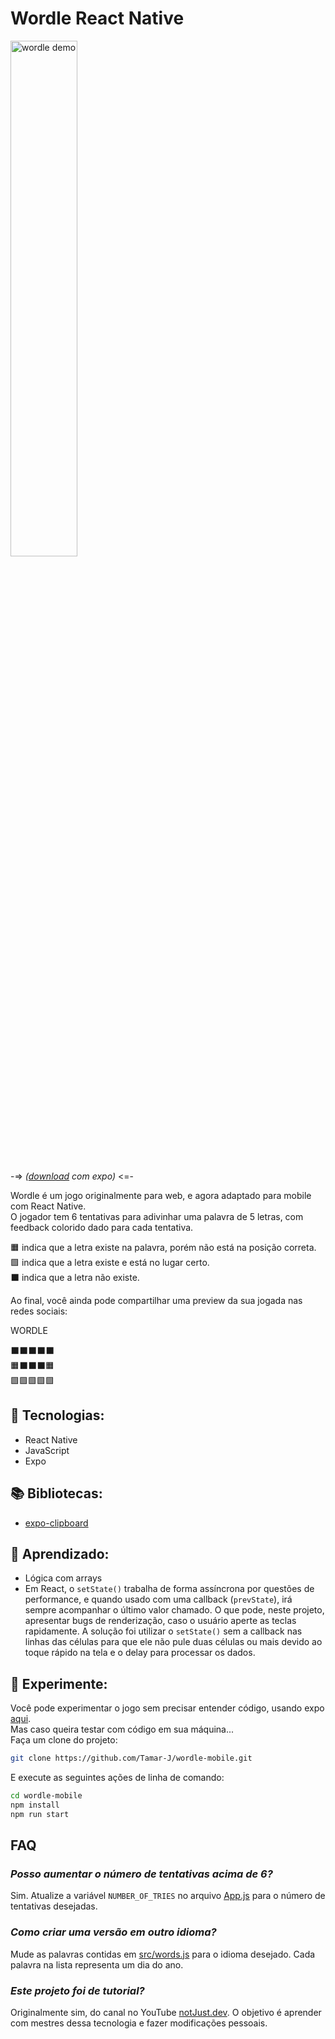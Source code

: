 # **Wordle React Native**

<img src=".github/wordle.gif" alt="wordle demo" width="46%"/>

-=> *([download](https://expo.dev/@tamar-j/Wordle) com expo)* <=-

Wordle é um jogo originalmente para web, e agora adaptado para mobile com React Native.   
O jogador tem 6 tentativas para adivinhar uma palavra de 5 letras, com feedback colorido dado para cada tentativa. 

🟧 indica que a letra existe na palavra, porém não está na posição correta.  
🟩 indica que a letra existe e está no lugar certo.   
⬛ indica que a letra não existe.   

Ao final, você ainda pode compartilhar uma preview da sua jogada nas redes sociais:

WORDLE

⬛⬛⬛⬛⬛  
🟧⬛⬛⬛🟧  
🟩🟩🟩🟩🟩  

## 🚀 Tecnologias:

- React Native
- JavaScript
- Expo 

## 📚 Bibliotecas:

- [expo-clipboard](https://docs.expo.dev/versions/latest/sdk/clipboard/)

## 🧠 Aprendizado:

* Lógica com arrays
* Em React, o `setState()` trabalha de forma assíncrona por questões de performance, e quando usado com uma callback (`prevState`), irá sempre acompanhar o último valor chamado. O que pode, neste projeto, apresentar bugs de renderização, caso o usuário aperte as teclas rapidamente. A solução foi utilizar o `setState()` sem a callback nas linhas das células para que ele não pule duas células ou mais devido ao toque rápido na tela e o delay para processar os dados.

## 🧪 Experimente:

Você pode experimentar o jogo sem precisar entender código, usando expo [aqui](https://expo.dev/@tamar-j/Wordle).   
Mas caso queira testar com código em sua máquina...   
Faça um clone do projeto:  
```bash 
git clone https://github.com/Tamar-J/wordle-mobile.git   
```
E execute as seguintes ações de linha de comando:
```bash
cd wordle-mobile
npm install
npm run start
```

## FAQ 

### *Posso aumentar o número de tentativas acima de 6?*

Sim. Atualize a variável `NUMBER_OF_TRIES` no arquivo [App.js](./App.js) para o número de tentativas desejadas.

### *Como criar uma versão em outro idioma?*

Mude as palavras contidas em [src/words.js](src/words.js) para o idioma desejado. Cada palavra na lista representa um dia do ano.

### *Este projeto foi de tutorial?*
Originalmente sim, do canal no YouTube [notJust․dev](https://www.youtube.com/c/notjustdev). O objetivo é aprender com mestres dessa tecnologia e fazer modificações pessoais.
